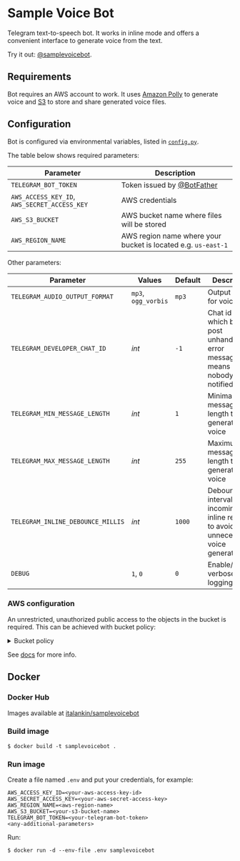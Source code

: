 # Sample Voice Bot

Telegram text-to-speech bot. It works in inline mode and offers a convenient interface to generate voice from the text.

Try it out: [@samplevoicebot](https://t.me/samplevoicebot).

## Requirements

Bot requires an AWS account to work. It uses [Amazon Polly](https://aws.amazon.com/polly/) to generate voice
and [S3](https://aws.amazon.com/s3/) to store and share generated voice files.

## Configuration

Bot is configured via environmental variables, listed in [`config.py`](src/config.py).

The table below shows required parameters:

Parameter|Description
---|---
`TELEGRAM_BOT_TOKEN`|Token issued by [@BotFather](https://t.me/botfather)
`AWS_ACCESS_KEY_ID`, `AWS_SECRET_ACCESS_KEY`|AWS credentials
`AWS_S3_BUCKET`|AWS bucket name where files will be stored
`AWS_REGION_NAME`|AWS region name where your bucket is located e.g. `us-east-1`

Other parameters:

Parameter|Values|Default|Description
---|---|---|---
`TELEGRAM_AUDIO_OUTPUT_FORMAT`|`mp3`, `ogg_vorbis`|`mp3`|Output format for voice files
`TELEGRAM_DEVELOPER_CHAT_ID`|_int_|`-1`|Chat id in which bot will post unhandled error messages. `-1` means nobody will be notified.
`TELEGRAM_MIN_MESSAGE_LENGTH`|_int_|`1`|Minimal message length to generate voice
`TELEGRAM_MAX_MESSAGE_LENGTH`|_int_|`255`|Maximum message length to generate voice
`TELEGRAM_INLINE_DEBOUNCE_MILLIS`|_int_|`1000`|Debounce interval for incoming inline requests to avoid unnecessary voice generations
`DEBUG`|`1`, `0`|`0`|Enable/disable verbose logging

### AWS configuration

An unrestricted, unauthorized public access to the objects in the bucket is required. This can be achieved with bucket policy:

<details>
<summary>Bucket policy</summary>
  
```json
{
    "Version": "2012-10-17",
    "Statement": [
        {
            "Sid": "PublicRead",
            "Effect": "Allow",
            "Principal": "*",
            "Action": [
                "s3:GetObject",
                "s3:GetObjectVersion"
            ],
            "Resource": "arn:aws:s3:::samplebucket/*"
        }
    ]
}
```
_\* `samplebucket` must be substituted with your backet name._
</details>

See [docs](https://docs.aws.amazon.com/AmazonS3/latest/dev/WebsiteAccessPermissionsReqd.html) for more info.

## Docker

### Docker Hub

Images available at [italankin/samplevoicebot](https://hub.docker.com/r/italankin/samplevoicebot)

### Build image

```
$ docker build -t samplevoicebot .
```

### Run image

Create a file named `.env` and put your credentials, for example:

```
AWS_ACCESS_KEY_ID=<your-aws-access-key-id>
AWS_SECRET_ACCESS_KEY=<your-aws-secret-access-key>
AWS_REGION_NAME=<aws-region-name>
AWS_S3_BUCKET=<your-s3-bucket-name>
TELEGRAM_BOT_TOKEN=<your-telegram-bot-token>
<any-additional-parameters>
```

Run:

```
$ docker run -d --env-file .env samplevoicebot
```
